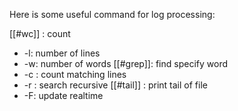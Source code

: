 Here is some useful command for log processing:

[[#wc]] : count
- -l: number of lines
- -w: number of words
[[#grep]]: find specify word
- -c : count matching lines
- -r : search recursive
[[#tail]] : print tail of file
- -F: update realtime